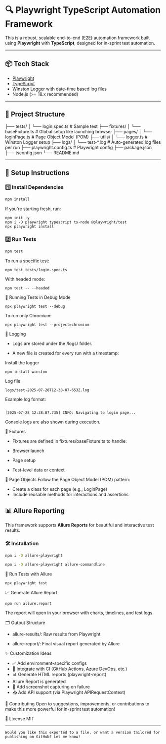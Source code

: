 # 🔍 Playwright TypeScript Automation Framework

This is a robust, scalable end-to-end (E2E) automation framework built using **Playwright** with **TypeScript**, designed for in-sprint test automation.

---

## 📦 Tech Stack

- [Playwright](https://playwright.dev)
- [TypeScript](https://www.typescriptlang.org/)
- [Winston](https://github.com/winstonjs/winston) Logger with date-time based log files
- Node.js (>= 18.x recommended)

---

## 📁 Project Structure
├── tests/
│ └── login.spec.ts # Sample test
├── fixtures/
│ └── baseFixture.ts # Global setup like launching browser
├── pages/
│ └── loginPage.ts # Page Object Model (POM)
├── utils/
│ └── logger.ts # Winston Logger setup
├── logs/
│ └── test-*.log # Auto-generated log files per run
├── playwright.config.ts # Playwright config
├── package.json
├── tsconfig.json
└── README.md

---

## 🚀 Setup Instructions

### 1️⃣ Install Dependencies

```bash
npm install
```
If you're starting fresh, run:
```
npm init -y
npm i -D playwright typescript ts-node @playwright/test
npx playwright install
```

### 2️⃣ Run Tests

```bash
npm test
```

To run a specific test:
```
npm test tests/login.spec.ts
```
With headed mode:
```
npm test -- --headed
```
🧪 Running Tests in Debug Mode
```
npx playwright test --debug
```

To run only Chromium:
```
npx playwright test --project=chromium
```
🧾 Logging
 - Logs are stored under the /logs/ folder.

 - A new file is created for every run with a timestamp:

Install the logger 
```
npm install winston
```
Log file
```
logs/test-2025-07-28T12-38-07-653Z.log
```
Example log format:

```

[2025-07-28 12:38:07.735] INFO: Navigating to login page...
```
Console logs are also shown during execution.


🔧 Fixtures
   - Fixtures are defined in fixtures/baseFixture.ts to handle:

  - Browser launch
  - Page setup
  - Test-level data or context

🧱 Page Objects
Follow the Page Object Model (POM) pattern:
- Create a class for each page (e.g., LoginPage)
- Include reusable methods for interactions and assertions


## 📊 Allure Reporting

This framework supports **Allure Reports** for beautiful and interactive test results.

### 🛠 Installation

```bash
npm i -D allure-playwright

npm i -D allure-playwright allure-commandline
```

🧪 Run Tests with Allure
```
npx playwright test
```
📈 Generate Allure Report
```
npm run allure:report
```
The report will open in your browser with charts, timelines, and test logs.

🗂 Output Structure
 - allure-results/: Raw results from Playwright

- allure-report/: Final visual report generated by Allure

✨ Customization Ideas
- ✅ Add environment-specific configs
- 🧪 Integrate with CI (GitHub Actions, Azure DevOps, etc.)
- 📊 Generate HTML reports (playwright-report)
- Allure Report is generated
- 📸 Add screenshot capturing on failure
- 📥 Add API support (via Playwright APIRequestContext)

🤝 Contributing
Open to suggestions, improvements, or contributions to make this more powerful for in-sprint test automation!

📃 License
MIT

---
```
Would you like this exported to a file, or want a version tailored for publishing on GitHub? Let me know!
```




